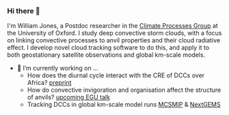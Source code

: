 ### Hi there 👋

I'm William Jones, a Postdoc researcher in the [Climate Processes Group](https://www.physics.ox.ac.uk/research/group/climate-processes) at the University of Oxford. I study deep convective storm clouds, with a focus on linking convective processes to anvil properties and their cloud radiative effect. I develop novel cloud tracking software to do this, and apply it to both geostationary satellite observations and global km-scale models.

- 🔭 I’m currently working on ...
  - How does the diurnal cycle interact with the CRE of DCCs over Africa? [preprint](https://egusphere.copernicus.org/preprints/2023/egusphere-2023-2059/)
  - How do convective invigoration and organisation affect the structure of anvils? [upcoming EGU talk](https://meetingorganizer.copernicus.org/EGU24/EGU24-13548.html)
  - Tracking DCCs in global km-scale model runs [MCSMIP](https://github.com/w-k-jones/tobac-mcsmip) & [NextGEMS](https://github.com/w-k-jones/tobac-mcsmip)
<!--
**w-k-jones/w-k-jones** is a ✨ _special_ ✨ repository because its `README.md` (this file) appears on your GitHub profile.

Here are some ideas to get you started:

- 🔭 I’m currently working on ...
- 🌱 I’m currently learning ...
- 👯 I’m looking to collaborate on ...
- 🤔 I’m looking for help with ...
- 💬 Ask me about ...
- 📫 How to reach me: ...
- 😄 Pronouns: ...
- ⚡ Fun fact: ...
-->
